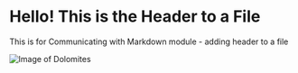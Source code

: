 # Hello! This is the Header to a File

This is for Communicating with Markdown module - adding header to a file

![Image of Dolomites](https://drive.google.com/file/d/1SBG8qurbkLOdO9Gz4tf5DEh-W43-dQV7/view?usp=sharing)
